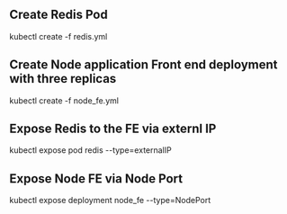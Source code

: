 ## Create Redis Pod

kubectl create -f redis.yml

## Create Node application Front end deployment with three replicas

kubectl create -f node_fe.yml

## Expose Redis to the FE via externl IP

kubectl expose pod redis --type=externalIP

## Expose Node FE via Node Port

kubectl expose deployment node_fe --type=NodePort
